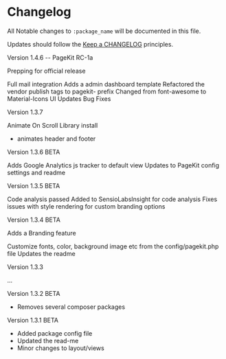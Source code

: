 # Changelog

All Notable changes to `:package_name` will be documented in this file.

Updates should follow the [Keep a CHANGELOG](http://keepachangelog.com/) principles.

Version 1.4.6 -- PageKit RC-1a

Prepping for official release

Full mail integration
Adds a admin dashboard template
Refactored the vendor publish tags to pagekit- prefix
Changed from font-awesome to Material-Icons
UI Updates
Bug Fixes



Version 1.3.7

Animate On Scroll Library install
- animates header and footer

Version 1.3.6 BETA

Adds Google Analytics js tracker to default view
Updates to PageKit config settings and readme

Version 1.3.5 BETA

Code analysis passed
Added to SensioLabsInsight for code analysis 
Fixes issues with style rendering for custom branding options

Version 1.3.4 BETA 

Adds a Branding feature

Customize fonts, color, background image etc from the config/pagekit.php file
Updates the readme

Version 1.3.3

...

Version 1.3.2 BETA

- Removes several composer packages


Version 1.3.1 BETA

- Added package config file
- Updated the read-me
- Minor changes to layout/views 


